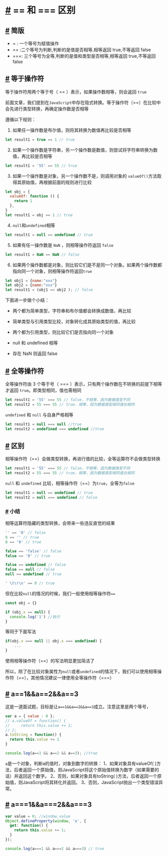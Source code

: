 # [#](#) == 和 === 区别

## [#](#) 简版

+   \= : 一个等号为赋值操作
+   \== :二个等号为判断,判断的是值是否相等,相等返回 true,不等返回 false
+   \===: 三个等号为全等,判断的是值和类型是否相等,相等返回 true,不等返回 false

## [#](#) 等于操作符

等于操作符用两个等于号（ == ）表示，如果操作数相等，则会返回 `true`

前面文章，我们提到在`JavaScript`中存在隐式转换。等于操作符（==）在比较中会先进行类型转换，再确定操作数是否相等

遵循以下规则：

1.  如果任一操作数是布尔值，则将其转换为数值再比较是否相等

```js
let result1 = true == 1 // true
```

2.  如果一个操作数是字符串，另一个操作数是数值，则尝试将字符串转换为数值，再比较是否相等

```js
let result1 = '55' == 55 // true
```

3.  如果一个操作数是对象，另一个操作数不是，则调用对象的 `valueOf()`方法取得其原始值，再根据前面的规则进行比较

```js
let obj = {
  valueOf: function () {
    return 1
  },
}
let result1 = obj == 1 // true
```

4.  `null`和`undefined`相等

```js
let result1 = null == undefined // true
```

5.  如果有任一操作数是 `NaN` ，则相等操作符返回 `false`

```js
let result1 = NaN == NaN // false
```

6.  如果两个操作数都是对象，则比较它们是不是同一个对象。如果两个操作数都指向同一个对象，则相等操作符返回`true`

```js
let obj1 = {name:"xxx"}
let obj2 = {name:"xxx"}
let result1 = (obj1 == obj2 ); // false
```

下面进一步做个小结：

+   两个都为简单类型，字符串和布尔值都会转换成数值，再比较
    
+   简单类型与引用类型比较，对象转化成其原始类型的值，再比较
    
+   两个都为引用类型，则比较它们是否指向同一个对象
    
+   null 和 undefined 相等
    
+   存在 NaN 则返回 false
    

## [#](#) 全等操作符

全等操作符由 3 个等于号（ === ）表示，只有两个操作数在不转换的前提下相等才返回 `true`。即类型相同，值也需相同

```js
let result1 = '55' === 55 // false，不相等，因为数据类型不同
let result2 = 55 === 55 // true，相等，因为数据类型相同值也相同
```

`undefined` 和 `null` 与自身严格相等

```js
let result1 = null === null //true
let result2 = undefined === undefined //true
```

## [#](#) 区别

相等操作符（==）会做类型转换，再进行值的比较，全等运算符不会做类型转换

```js
let result1 = '55' === 55 // false，不相等，因为数据类型不同
let result2 = 55 === 55 // true，相等，因为数据类型相同值也相同
```

`null` 和 `undefined` 比较，相等操作符（==）为`true`，全等为`false`

```js
let result1 = null == undefined // true
let result2 = null === undefined // false
```

### [#](#) 小结

相等运算符隐藏的类型转换，会带来一些违反直觉的结果

```js
'' == '0' // false
0 == '' // true
0 == '0' // true

false == 'false' // false
false == '0' // true

false == undefined // false
false == null // false
null == undefined // true

' \t\r\n' == 0 // true
```

但在比较`null`的情况的时候，我们一般使用相等操作符`==`

```js
const obj = {}

if (obj.x == null) {
  console.log('1') //执行
}
```

等同于下面写法

```js
if(obj.x === null || obj.x === undefined) {
    ...
}
```

使用相等操作符（==）的写法明显更加简洁了

所以，除了在比较对象属性为`null`或者`undefined`的情况下，我们可以使用相等操作符（==），其他情况建议一律使用全等操作符（===）

## [#](#) a==1&&a==2&&a==3

这是一道面试题，目标是让`a==1&&a==2&&a==3`成立。注意这里是两个等号，

```js
var a = { value : 0 };
// a.valueOf = function() {
//     return this.value += 1;
// };
a.toString = function() {
  return this.value += 1
}

console.log(a==1 && a==2 && a==3); //true
```

`a`是一个对象，判断a的值时，对象到数字的转换： 1、如果对象具有valueOf( )方法，后者返回一个原始值，则JavaScript将这个原始值转换为数字（如果需要的话）并返回这个数字。 2、否则，如果对象具有toString( )方法，后者返回一个原始值，则JavaScript将其转化并返回。 3、否则，JavaScript抛出一个类型错误异常。

## [#](#) a===1&&a===2&&a===3

```js
var value = 0; //window.value
Object.defineProperty(window, 'a', {
  get: function() {
    return this.value += 1;
  }
});

console.log(a===1 && a===2 && a===3) // true
```
